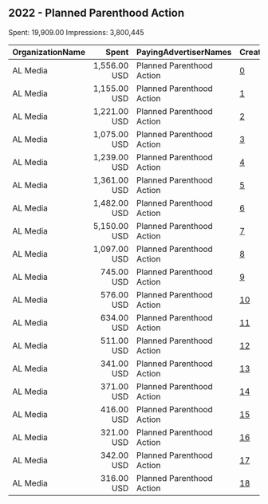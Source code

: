 ## 2022 - Planned Parenthood Action 
Spent: 19,909.00
Impressions: 3,800,445

|OrganizationName|Spent|PayingAdvertiserNames|CreativeUrls|Impressions|Genders|AgeBrackets|CountryCodes|BillingAddresses|CandidateBallotInformation|
|:---|---:|:---|:---|---:|:---|:---|:---|:---|:---|
|AL Media|1,556.00 USD|Planned Parenthood Action|[0](https://www.snap.com/political-ads/asset/c54f517a63c91f4f8323357a2ace770e4c2d18ffb858f9ef7cca127e72e4c2cb?mediaType=mp4)|382,121||18+|united states|"222 W Ontario, Suite 600,,Chicago,60654,US"|Planned Parenthood Action|
|AL Media|1,155.00 USD|Planned Parenthood Action|[1](https://www.snap.com/political-ads/asset/6cf3ad08c1ee36475373dbc3b7f1f8be73f02bfe6bbbacd52c73dc1f84f3b931?mediaType=mp4)|350,972||18+|united states|"222 W Ontario, Suite 600,,Chicago,60654,US"|Planned Parenthood Action|
|AL Media|1,221.00 USD|Planned Parenthood Action|[2](https://www.snap.com/political-ads/asset/c54f517a63c91f4f8323357a2ace770e4c2d18ffb858f9ef7cca127e72e4c2cb?mediaType=mp4)|327,593||18+|united states|"222 W Ontario, Suite 600,,Chicago,60654,US"|Planned Parenthood Action|
|AL Media|1,075.00 USD|Planned Parenthood Action|[3](https://www.snap.com/political-ads/asset/6cf3ad08c1ee36475373dbc3b7f1f8be73f02bfe6bbbacd52c73dc1f84f3b931?mediaType=mp4)|283,144||18+|united states|"222 W Ontario, Suite 600,,Chicago,60654,US"|Planned Parenthood Action|
|AL Media|1,239.00 USD|Planned Parenthood Action|[4](https://www.snap.com/political-ads/asset/c54f517a63c91f4f8323357a2ace770e4c2d18ffb858f9ef7cca127e72e4c2cb?mediaType=mp4)|274,135||18+|united states|"222 W Ontario, Suite 600,,Chicago,60654,US"|Planned Parenthood Action|
|AL Media|1,361.00 USD|Planned Parenthood Action|[5](https://www.snap.com/political-ads/asset/c54f517a63c91f4f8323357a2ace770e4c2d18ffb858f9ef7cca127e72e4c2cb?mediaType=mp4)|271,613||18+|united states|"222 W Ontario, Suite 600,,Chicago,60654,US"|Planned Parenthood Action|
|AL Media|1,482.00 USD|Planned Parenthood Action|[6](https://www.snap.com/political-ads/asset/6cf3ad08c1ee36475373dbc3b7f1f8be73f02bfe6bbbacd52c73dc1f84f3b931?mediaType=mp4)|246,008||18+|united states|"222 W Ontario, Suite 600,,Chicago,60654,US"|Planned Parenthood Action|
|AL Media|5,150.00 USD|Planned Parenthood Action|[7](https://www.snap.com/political-ads/asset/ad2b3e42eab602396a372dbf3927be011d8db48b2445287dac0e4ce60fcdb1c0?mediaType=mp4)|231,883||18+|united states|"222 W Ontario, Suite 600,,Chicago,60654,US"|Planned Parenthood Action|
|AL Media|1,097.00 USD|Planned Parenthood Action|[8](https://www.snap.com/political-ads/asset/c54f517a63c91f4f8323357a2ace770e4c2d18ffb858f9ef7cca127e72e4c2cb?mediaType=mp4)|227,178||18+|united states|"222 W Ontario, Suite 600,,Chicago,60654,US"|Planned Parenthood Action|
|AL Media|745.00 USD|Planned Parenthood Action|[9](https://www.snap.com/political-ads/asset/6cf3ad08c1ee36475373dbc3b7f1f8be73f02bfe6bbbacd52c73dc1f84f3b931?mediaType=mp4)|186,327||18+|united states|"222 W Ontario, Suite 600,,Chicago,60654,US"|Planned Parenthood Action|
|AL Media|576.00 USD|Planned Parenthood Action|[10](https://www.snap.com/political-ads/asset/7268e26a8b7729eadb75424434eedaee5e276369fa2efe4a9dea703dd1ac5c7c?mediaType=mp4)|182,938||18+|united states|"222 W Ontario, Suite 600,,Chicago,60654,US"|Planned Parenthood Action|
|AL Media|634.00 USD|Planned Parenthood Action|[11](https://www.snap.com/political-ads/asset/6cf3ad08c1ee36475373dbc3b7f1f8be73f02bfe6bbbacd52c73dc1f84f3b931?mediaType=mp4)|142,832||18+|united states|"222 W Ontario, Suite 600,,Chicago,60654,US"|Planned Parenthood Action|
|AL Media|511.00 USD|Planned Parenthood Action|[12](https://www.snap.com/political-ads/asset/6cf3ad08c1ee36475373dbc3b7f1f8be73f02bfe6bbbacd52c73dc1f84f3b931?mediaType=mp4)|128,353||18+|united states|"222 W Ontario, Suite 600,,Chicago,60654,US"|Planned Parenthood Action|
|AL Media|341.00 USD|Planned Parenthood Action|[13](https://www.snap.com/political-ads/asset/7268e26a8b7729eadb75424434eedaee5e276369fa2efe4a9dea703dd1ac5c7c?mediaType=mp4)|107,190||18+|united states|"222 W Ontario, Suite 600,,Chicago,60654,US"|Planned Parenthood Action|
|AL Media|371.00 USD|Planned Parenthood Action|[14](https://www.snap.com/political-ads/asset/7268e26a8b7729eadb75424434eedaee5e276369fa2efe4a9dea703dd1ac5c7c?mediaType=mp4)|106,278||18+|united states|"222 W Ontario, Suite 600,,Chicago,60654,US"|Planned Parenthood Action|
|AL Media|416.00 USD|Planned Parenthood Action|[15](https://www.snap.com/political-ads/asset/7268e26a8b7729eadb75424434eedaee5e276369fa2efe4a9dea703dd1ac5c7c?mediaType=mp4)|99,118||18+|united states|"222 W Ontario, Suite 600,,Chicago,60654,US"|Planned Parenthood Action|
|AL Media|321.00 USD|Planned Parenthood Action|[16](https://www.snap.com/political-ads/asset/7268e26a8b7729eadb75424434eedaee5e276369fa2efe4a9dea703dd1ac5c7c?mediaType=mp4)|93,823||18+|united states|"222 W Ontario, Suite 600,,Chicago,60654,US"|Planned Parenthood Action|
|AL Media|342.00 USD|Planned Parenthood Action|[17](https://www.snap.com/political-ads/asset/7268e26a8b7729eadb75424434eedaee5e276369fa2efe4a9dea703dd1ac5c7c?mediaType=mp4)|83,709||18+|united states|"222 W Ontario, Suite 600,,Chicago,60654,US"|Planned Parenthood Action|
|AL Media|316.00 USD|Planned Parenthood Action|[18](https://www.snap.com/political-ads/asset/c54f517a63c91f4f8323357a2ace770e4c2d18ffb858f9ef7cca127e72e4c2cb?mediaType=mp4)|75,230||18+|united states|"222 W Ontario, Suite 600,,Chicago,60654,US"|Planned Parenthood Action|
